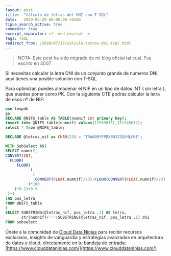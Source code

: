 ```yaml
---
layout: post
title:  "Cálculo de letras del DNI con T-SQL"
date:   2020-05-29 00:00:00 +0200
tipue_search_active: true
comments: true
excerpt_separator: <!--end_excerpt-->
tags: TSQL
redirect_from: /2020/07/17/calculo-letras-dni-tsql.html
---
```


>NOTA: Este post ha sido migrado de mi blog oficial tal cual. Fue escrito en 2007

Si necesitas calcular la letra DNI de un conjunto grande de números DNI, aqui tienes una posible solución con T-SQL. 

Para optimizar, puedes almacenar el NIF en un tipo de datos INT ( sin letra ), que puedes poner como PK. Con la siguiente CTE podrás calcular la letra de esos nº de NIF:

<!--end_excerpt-->

```sql
use tempdb
go
DECLARE @NIFS_table AS TABLE(numnif int primary key);
insert into @NIFS_table(numnif) values(12569875),(52345612);
select * from @NIFS_table;

DECLARE @letras_nif as CHAR(23) = 'TRWAGMYFPDXBNJZSQVHLCKE';

WITH SubSelect AS(
SELECT numnif,
CONVERT(INT,
  FLOOR(
     FLOOR(
           (
            (
             CONVERT(FLOAT,numnif)/23)-FLOOR(CONVERT(FLOAT,numnif)/23)
          )*100
    )*0.23+0.5
 )+1
)AS pos_letra
FROM @NIFS_table
)
SELECT SUBSTRING(@letras_nif, pos_letra ,1) AS letra,
       str(numnif)+'-'+SUBSTRING(@letras_nif, pos_letra ,1) dni        
FROM subselect
```

Únete a la comunidad de [Cloud Data Ninjas](https://www.clouddataninjas.com/) para recibir recursos exclusivos, insights de vanguardia y estrategias avanzadas en arquitectura de datos y cloud, directamente en tu bandeja de entrada: [https://www.clouddataninjas.com/](https://www.clouddataninjas.com/)